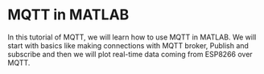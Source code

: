 # MQTT in MATLAB
 In this tutorial of MQTT, we will learn how to use MQTT in MATLAB. We will start with basics like making connections with MQTT broker, Publish and subscribe and then we will plot real-time data coming from ESP8266 over MQTT.
